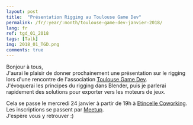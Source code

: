 ```yaml
---
layout: post
title:  "Présentation Rigging au Toulouse Game Dev"
permalink: /fr/:year/:month/toulouse-game-dev-janvier-2018/
lang: fr
ref: tgd_01_2018
tags: [Talk]
img: 2018_01_TGD.png
comments: true
---
```


Bonjour à tous,  
J'aurai le plaisir de donner prochainement une présentation sur le rigging lors d'une rencontre de l'association [Toulouse Game Dev][1].  
J'évoquerai les principes du rigging dans Blender, puis je parlerai rapidement des solutions pour exporter vers les moteurs de jeux.  

Cela se passe le mercredi 24 janvier à partir de 19h à [Etincelle Coworking][2].  Les inscriptions se passent par [Meetup][3].  
J'espère vous y retrouver :)

[1]: http://toulousegamedev.fr/
[2]: http://www.coworking-toulouse.com/
[3]: https://www.meetup.com/fr-FR/Toulouse-Game-Dev/
